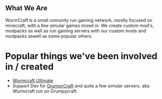 ## What We Are

WurmCraft is a small comunity run gaming network, mostly focused on minecraft, with a few simular games mixed in.
We create custom mod's, modpacks as well as run gaming servers  with our custom mods and modpacks aswell as some popular others.

# Popular things we've been involved in / created

- [Wurmcraft Ultimate](https://forum.feed-the-beast.com/threads/unsupported-1-7-10-wurmcraft-tfc-tech-reborn-wurmtweaks.111088/)
- Support Dev for [GrumpyCraft](https://gitlab.com/GrumpyCraft) and quite a few simular servers. aka Wurmcraft run on Grumpycraft.
